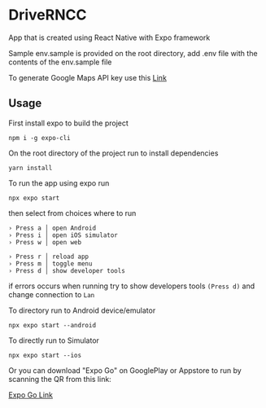 # DriveRNCC

App that is created using React Native with Expo framework

Sample env.sample is provided on the root directory, add .env file with the contents of the env.sample file

To generate Google Maps API key use this [Link](https://developers.google.com/maps/documentation/javascript/get-api-key)

## Usage

First install expo to build the project

```
npm i -g expo-cli
```

On the root directory of the project run to install dependencies

```
yarn install
```

To run the app using expo run

```
npx expo start
```

then select from choices where to run

```
› Press a │ open Android
› Press i │ open iOS simulator
› Press w │ open web

› Press r │ reload app
› Press m │ toggle menu
› Press d │ show developer tools
```

if errors occurs when running try to show developers tools `(Press d)` and change connection to `Lan`

To directory run to Android device/emulator

```
npx expo start --android
```

To directly run to Simulator

```
npx expo start --ios
```

Or you can download "Expo Go" on GooglePlay or Appstore to run by scanning the QR from this link:

[Expo Go Link](https://expo.dev/preview/update?message=Initial%20build&updateRuntimeVersion=1.0.0&createdAt=2024-04-19T11%3A24%3A53.115Z&slug=exp&projectId=5b4d31d6-a7af-4d97-9c15-78d8dc01dbe2&group=05b3bd4c-0e85-4f04-be29-7da895074658)
